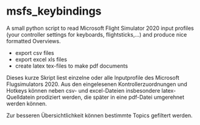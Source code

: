 # msfs_keybindings
A small python script to read Microsoft Flight Simulator 2020 input profiles (your controller settings for keyboards, flightsticks,...) and produce nice formatted Overviews.
- export csv files
- export excel xls files
- create latex tex-files to make pdf documents

Dieses kurze Skript liest einzelne oder alle Inputprofile des Microsoft Flugsimulators 2020.
Aus den eingelesenen Kontrollerzuordnungen und Hotkeys können neben csv- und excel-Dateien insbesondere latex-Quelldatein prodiziert werden, die später in eine pdf-Datei umgerehnet werden können.

Zur besseren Übersichtlichkeit können bestimmte Topics gefiltert werden.
